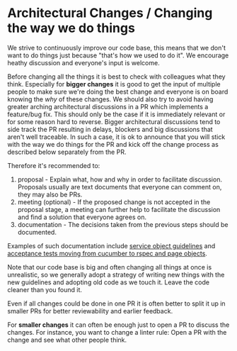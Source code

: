 # Architectural Changes / Changing the way we do things

We strive to continuously improve our code base, this means that we don't want to do things just because "that's how we used to do it". We encourage heathy discussion and everyone's input is welcome.

Before changing all the things it is best to check with colleagues what they think. Especially for **bigger changes** it is good to get the input of multiple people to make sure we're doing the best change and everyone is on board knowing the _why_ of these changes.
We should also try to avoid having greater arching architectural discussions in a PR which implements a feature/bug fix. This should only be the case if it is immediately relevant or for some reason hard to reverse. Bigger architectural discussions tend to side track the PR resulting in delays, blockers and big discussions that aren't well traceable. In such a case, it is ok to announce that you will stick with the way we do things for the PR and kick off the change process as described below separately from the PR.

Therefore it's recommended to:

1. proposal - Explain what, how and why in order to facilitate discussion. Proposals usually are text documents that everyone can comment on, they may also be PRs.
2. meeting (optional) - If the proposed change is not accepted in the proposal stage, a meeting can further help to facilitate the discussion and find a solution that everyone agrees on.
3. documentation - The decisions taken from the previous steps should be documented.

Examples of such documentation include [service object guidelines](https://github.com/liefery/liefery-backend/blob/master/docs/service_objects.md) and [acceptance tests moving from cucumber to rspec and page objects](https://github.com/liefery/liefery-backend/blob/master/docs/automated_testing.md#backend-and-acceptance-testing).

Note that our code base is big and often changing all things at once is unrealistic, so we generally adopt a strategy of writing new things with the new guidelines and adopting old code as we touch it. Leave the code cleaner than you found it.

Even if all changes could be done in one PR it is often better to split it up in smaller PRs for better reviewability and earlier feedback.

For **smaller changes** it can often be enough just to open a PR to discuss the changes. For instance, you want to change a linter rule: Open a PR with the change and see what other people think.